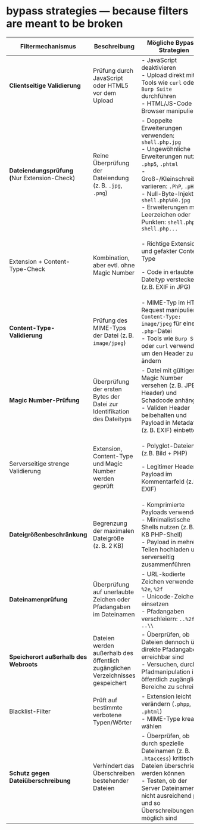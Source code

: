 # bypass strategies — because filters are meant to be broken

<table><thead><tr><th width="236">Filtermechanismus</th><th>Beschreibung</th><th>Mögliche Bypass-Strategien</th></tr></thead><tbody><tr><td><strong>Clientseitige Validierung</strong></td><td>Prüfung durch JavaScript oder HTML5 vor dem Upload</td><td>- JavaScript deaktivieren<br>- Upload direkt mit Tools wie <code>curl</code> oder <code>Burp Suite</code> durchführen<br>- HTML/JS-Code im Browser manipulieren</td></tr><tr><td><strong>Dateiendungsprüfung (</strong>Nur Extension-Check)</td><td>Reine Überprüfung der Dateiendung (z. B. <code>.jpg</code>, <code>.png</code>)</td><td>- Doppelte Erweiterungen verwenden: <code>shell.php.jpg</code><br>- Ungewöhnliche Erweiterungen nutzen: <code>.php5</code>, <code>.phtml</code><br>- Groß-/Kleinschreibung variieren: <code>.PhP</code>, <code>.pHp</code><br>- Null-Byte-Injektion: <code>shell.php%00.jpg</code><br>- Erweiterungen mit Leerzeichen oder Punkten: <code>shell.php.</code> , <code>shell.php...</code></td></tr><tr><td>Extension + Content-Type-Check</td><td>Kombination, aber evtl. ohne Magic Number</td><td><p>- Richtige Extension und gefakter Content-Type</p><p>- Code in erlaubtem Dateityp verstecken (z.B. EXIF in JPG)</p></td></tr><tr><td><strong>Content-Type-Validierung</strong></td><td>Prüfung des MIME-Typs der Datei (z. B. <code>image/jpeg</code>)</td><td>- MIME-Typ im HTTP-Request manipulieren: <code>Content-Type: image/jpeg</code> für eine <code>.php</code>-Datei<br>- Tools wie <code>Burp Suite</code> oder <code>curl</code> verwenden, um den Header zu ändern</td></tr><tr><td><strong>Magic Number-Prüfung</strong></td><td>Überprüfung der ersten Bytes der Datei zur Identifikation des Dateityps</td><td>- Datei mit gültiger Magic Number versehen (z. B. JPEG-Header) und Schadcode anhängen<br>- Validen Header beibehalten und Payload in Metadaten (z. B. EXIF) einbetten</td></tr><tr><td>Serverseitige strenge Validierung</td><td>Extension, Content-Type und Magic Number werden geprüft</td><td><p></p><p>- Polyglot-Dateien (z.B. Bild + PHP)</p><p>- Legitimer Header, Payload im Kommentarfeld (z.B. EXIF)</p></td></tr><tr><td><strong>Dateigrößenbeschränkung</strong></td><td>Begrenzung der maximalen Dateigröße (z. B. 2 KB)</td><td>- Komprimierte Payloads verwenden<br>- Minimalistische Shells nutzen (z. B. 1 KB PHP-Shell)<br>- Payload in mehreren Teilen hochladen und serverseitig zusammenführen</td></tr><tr><td><strong>Dateinamenprüfung</strong></td><td>Überprüfung auf unerlaubte Zeichen oder Pfadangaben im Dateinamen</td><td>- URL-kodierte Zeichen verwenden: <code>%2e</code>, <code>%2f</code><br>- Unicode-Zeichen einsetzen<br>- Pfadangaben verschleiern: <code>..%2f</code>, <code>..\\</code></td></tr><tr><td><strong>Speicherort außerhalb des Webroots</strong></td><td>Dateien werden außerhalb des öffentlich zugänglichen Verzeichnisses gespeichert</td><td>- Überprüfen, ob Dateien dennoch über direkte Pfadangaben erreichbar sind<br>- Versuchen, durch Pfadmanipulation in öffentlich zugängliche Bereiche zu schreiben</td></tr><tr><td>Blacklist-Filter</td><td>Prüft auf bestimmte verbotene Typen/Wörter</td><td>- Extension leicht verändern (<code>.phpp</code>, <code>.phtml</code>)<br>- MIME-Type kreativ wählen</td></tr><tr><td><strong>Schutz gegen Dateiüberschreibung</strong></td><td>Verhindert das Überschreiben bestehender Dateien</td><td>- Überprüfen, ob durch spezielle Dateinamen (z. B. <code>.htaccess</code>) kritische Dateien überschrieben werden können<br>- Testen, ob der Server Dateinamen nicht ausreichend prüft und so Überschreibungen möglich sind</td></tr></tbody></table>
